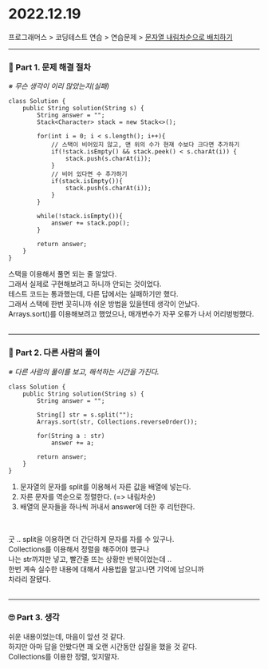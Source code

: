 
# 2022.12.19

프로그래머스 > 코딩테스트 연습 > 연습문제 > [문자열 내림차순으로 배치하기](https://school.programmers.co.kr/learn/courses/30/lessons/12917#)

---
### 📌 Part 1. 문제 해결 절차
_※ 무슨 생각이 이리 많았는지(실패)_<br>
```
class Solution {
    public String solution(String s) {
        String answer = "";
        Stack<Character> stack = new Stack<>();

        for(int i = 0; i < s.length(); i++){
            // 스택이 비어있지 않고, 맨 위의 수가 현재 수보다 크다면 추가하기
            if(!stack.isEmpty() && stack.peek() < s.charAt(i)) {
                stack.push(s.charAt(i));
            }
            // 비어 있다면 수 추가하기
            if(stack.isEmpty()){
                stack.push(s.charAt(i));
            }
        }

        while(!stack.isEmpty()){
            answer += stack.pop();
        }

        return answer;
    }
}
```

스택을 이용해서 풀면 되는 줄 알았다.<br>
그래서 실제로 구현해보려고 하니까 안되는 것이었다.<br>
테스트 코드는 통과했는데, 다른 답에서는 실패하기만 했다.<br>
그래서 스택에 한번 꼿히니까 쉬운 방법을 있을텐데 생각이 안났다.<br>
Arrays.sort()를 이용해보려고 했었으나, 매개변수가 자꾸 오류가 나서 어리벙벙했다.<br>
<br>

---
### 📌 Part 2. 다른 사람의 풀이
_※ 다른 사람의 풀이를 보고, 해석하는 시간을 가진다._<br>
```
class Solution {
    public String solution(String s) {
        String answer = "";

        String[] str = s.split("");
        Arrays.sort(str, Collections.reverseOrder());

        for(String a : str)
            answer += a;

        return answer;
    }
}
```
1. 문자열의 문자를 split를 이용해서 자른 값을 배열에 넣는다.
2. 자른 문자를 역순으로 정렬한다. (=> 내림차순)
3. 배열의 문자들을 하나씩 꺼내서 answer에 더한 후 리턴한다.
<br>

굿 .. split을 이용하면 더 간단하게 문자를 자를 수 있구나.<br>
Collections를 이용해서 정렬을 해주어야 했구나<br>
나는 str까지만 넣고, 빨간줄 뜨는 상황만 반복이었는데 ..<br>
한번 계속 실수한 내용에 대해서 사용법을 알고나면 기억에 남으니까<br>
차라리 잘됐다.<br>
<br>

---
### 🙄 Part 3. 생각
쉬운 내용이었는데, 마음이 앞선 것 같다.<br>
하지만 아마 답을 안봤다면 꽤 오랜 시간동안 삽질을 했을 것 같다.<br>
Collections를 이용한 정렬, 잊지말자.<br>